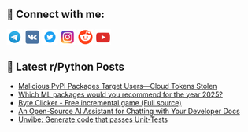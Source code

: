 ## 🔎 Connect with me:
[<img src="https://github.com/bullbesh/bullbesh/blob/main/images/Telegram.png" width="32" height="32" />](https://t.me/bullbesh)
[<img src="https://github.com/bullbesh/bullbesh/blob/main/images/VK.png" width="32" height="32" />](https://vk.com/bullbesh)
[<img src="https://github.com/bullbesh/bullbesh/blob/main/images/Twitter.png" width="32" height="32" />](https://twitter.com/bullbesh1)
[<img src="https://github.com/bullbesh/bullbesh/blob/main/images/Instagram.png" width="32" height="32" />](https://www.instagram.com/bullbesh)
[<img src="https://github.com/bullbesh/bullbesh/blob/main/images/Reddit.png" width="32" height="32" />](https://www.reddit.com/user/bullbesh)
[<img src="https://github.com/bullbesh/bullbesh/blob/main/images/YouTube.png" width="32" height="32" />](https://www.youtube.com/channel/UCtfjRs6uzgq5mfm8S06WTcg)

## 📕 Latest r/Python Posts
<!-- BLOG-POST-LIST:START -->
- [Malicious PyPI Packages Target Users—Cloud Tokens Stolen](https://www.reddit.com/r/Python/comments/1jbxvsw/malicious_pypi_packages_target_userscloud_tokens/)
- [Which ML packages would you recommend for the year 2025?](https://www.reddit.com/r/Python/comments/1jbwom9/which_ml_packages_would_you_recommend_for_the/)
- [Byte Clicker - Free incremental game &lpar;Full source&rpar;](https://www.reddit.com/r/Python/comments/1jbwgwz/byte_clicker_free_incremental_game_full_source/)
- [An Open-Source AI Assistant for Chatting with Your Developer Docs](https://www.reddit.com/r/Python/comments/1jbvk0u/an_opensource_ai_assistant_for_chatting_with_your/)
- [Unvibe: Generate code that passes Unit-Tests](https://www.reddit.com/r/Python/comments/1jbv74v/unvibe_generate_code_that_passes_unittests/)
<!-- BLOG-POST-LIST:END -->
